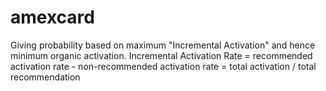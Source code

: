 # amexcard
Giving probability based on maximum "Incremental Activation" and hence minimum organic activation. Incremental Activation Rate = recommended activation rate - non-recommended activation rate = total activation / total recommendation
